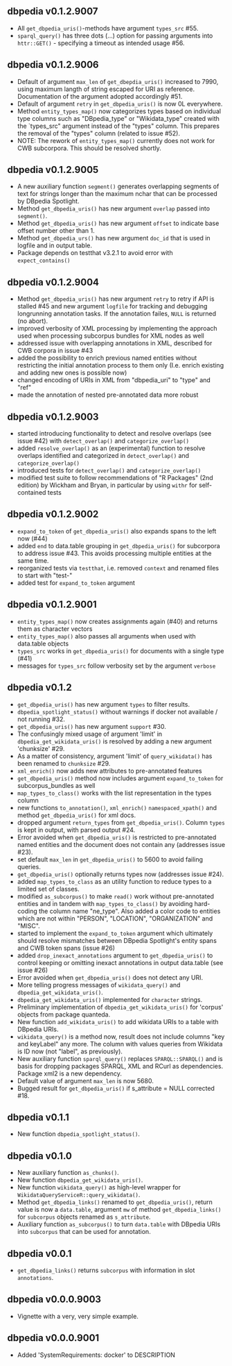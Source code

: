 ## dbpedia v0.1.2.9007
* All `get_dbpedia_uris()`-methods have argument `types_src` #55.
* `sparql_query()` has three dots (...) option for passing arguments into
`httr::GET()` - specifying a timeout as intended usage #56.

## dbpedia v0.1.2.9006
* Default of argument `max_len` of `get_dbepdia_uris()` increased to 7990, using maximum langth of string escaped for URI as reference. Documentation of the argument adopted accordingly #51.
* Default of argument `retry` in `get_dbpedia_uris()` is now 0L everywhere.
* Method `entity_types_map()` now categorizes types based on individual type columns such as "DBpedia_type"
or "Wikidata_type" created with the `types_src" argument instead of the "types" column. This prepares the
removal of the "types" column (related to issue #52).
* NOTE: The rework of `entity_types_map()` currently does not work for CWB subcorpora. This should be resolved shortly.

## dbpedia v0.1.2.9005

* A new auxiliary function `segment()` generates overlapping segments of text for strings longer than the maximum nchar that can be processed by DBpedia Spotlight.
* Method `get_dbpedia_uris()` has new argument `overlap` passed into `segment()`. 
* Method `get_dbpedia_uris()` has new argument `offset` to indicate base offset number other than 1.
* Method `get_dbpedia_urs()` has new argument `doc_id` that is used in logfile and in output table.
* Package depends on testthat v3.2.1 to avoid error with `expect_contains()`

## dbpedia v0.1.2.9004

* Method `get_dbpedia_uris()` has new argument `retry` to retry if API is stalled #45 and new argument `logfile` for tracking and debugging longrunning annotation tasks. If the annotation failes, `NULL` is returned (no abort).
* improved verbosity of XML processing by implementing the approach used when processing subcorpus bundles for XML nodes as well
* addressed issue with overlapping annotations in XML, described for CWB corpora in issue #43
* added the possibility to enrich previous named entities without restricting the initial annotation process to them only (I.e. enrich existing and adding new ones is possible now)
* changed encoding of URIs in XML from "dbpedia_uri" to "type" and "ref"
* made the annotation of nested pre-annotated data more robust

## dbpedia v0.1.2.9003

* started introducing functionality to detect and resolve overlaps (see issue #42) with `detect_overlap()` and `categorize_overlap()`
* added `resolve_overlap()` as an (experimental) function to resolve overlaps identified and categorized in `detect_overlap()` and `categorize_overlap()`
* introduced tests for `detect_overlap()` and `categorize_overlap()`
* modified test suite to follow recommendations of "R Packages" (2nd edition) by Wickham and Bryan, in particular by using `withr` for self-contained tests


## dbpedia v0.1.2.9002

* `expand_to_token` of `get_dbpedia_uris()` also expands spans to the left now (#44)
* added `end` to data.table grouping in `get_dbpedia_uris()` for subcorpora to address issue #43. This avoids processing multiple entities at the same time.
* reorganized tests via `testthat`, i.e. removed `context` and renamed files to start with "test-"
* added test for `expand_to_token` argument


## dbpedia v0.1.2.9001

* `entity_types_map()` now creates assignments again (#40) and returns them as character vectors
* `entity_types_map()` also passes all arguments when used with data.table objects
* `types_src` works in `get_dbpedia_uris()` for documents with a single type (#41)
* messages for `types_src` follow verbosity set by the argument `verbose`


## dbpedia v0.1.2
* `get_dbpedia_uris()` has new argument `types` to filter results.
* `dbpedia_spotlight_status()` without warnings if docker not available / not running #32.
* `get_dbpedia_uris()` has new argument `support` #30.
* The confusingly mixed usage of argument 'limit' in `dbpedia_get_wikidata_uris()` is resolved by adding a new argument 'chunksize' #29.
* As a matter of consistency, argument 'limit' of `query_wikidata()` has been renamed to `chunksize` #29.
* `xml_enrich()` now adds new attributes to pre-annotated features
* `get_dbpedia_uris()` method now includes argument `expand_to_token` for subcorpus_bundles as well
* `map_types_to_class()` works with the list representation in the types column
* new functions `to_annotation()`, `xml_enrich()` `namespaced_xpath()` and method `get_dbpedia_uris()` for xml docs.
* dropped argument `return_types` from `get_dbpedia_uris()`. Column `types` is 
kept in output, with parsed output #24.
* Error avoided when `get_dbpedia_uris()` is restricted to pre-annotated
named entities and the document does not contain any (addresses issue #23).
* set default `max_len` in `get_dbpedia_uris()` to 5600 to avoid failing queries.
* `get_dbpedia_uris()` optionally returns types now (addresses issue #24).
* added `map_types_to_class` as an utility function to reduce types to a
limited set of classes.
* modified `as_subcorpus()` to make `read()` work without pre-annotated entities
and in tandem with `map_types_to_class()` by avoiding hard-coding the column name
"ne_type". Also added a color code to entities which are not within "PERSON",
"LOCATION", "ORGANIZATION" and "MISC".
* started to implement the `expand_to_token` argument which ultimately should
resolve mismatches between DBpedia Spotlight's entity spans and CWB token spans
(issue #26)
* added `drop_inexact_annotations` argument to `get_dbpedia_uris()` to control
keeping or omitting inexact annotations in output data.table (see issue #26)
* Error avoided when `get_dbpedia_uris()` does not detect any URI.
* More telling progress messages of `wikidata_query()` and
`dbpedia_get_wikidata_uris()`.
* `dbpedia_get_wikidata_uris()` implemented for `character` strings.
* Preliminary implementation of `dbpedia_get_wikidata_uris()` for 'corpus' objects
from package quanteda.
* New function `add_wikidata_uris()` to add wikidata URIs to a table with
DBpedia URIs.
* `wikidata_query()` is a method now, result does not include columns
"key and keyLabel" any more. The column with values queries from Wikidata is 
ID now (not "label", as previously).
* New auxiliary function `sparql_query()` replaces `SPARQL::SPARQL()` and is 
basis for dropping packages SPARQL, XML and RCurl as dependencies. Package xml2
is a new dependency.
* Default value of argument `max_len` is now 5680.
* Bugged result for `get_dbpedia_uris()` if s_attribute = NULL corrected #18.


## dbpedia v0.1.1

* New function `dbpedia_spotlight_status()`.

## dbpedia v0.1.0

* New auxiliary function `as_chunks()`.
* New function `dbpedia_get_wikidata_uris()`.
* New function `wikidata_query()` as high-level wrapper for
`WikidataQueryServiceR::query_wikidata()`.
* Method `get_dbpedia_links()` renamed to `get_dbpedia_uris()`, return value is
now a `data.table`, argument `mw` of method `get_dbpedia_links()` for
`subcorpus` objects renamed as `s_attribute`.
* Auxiliary function `as_subcorpus()` to turn `data.table` with DBpedia URIs
into `subcorpus` that can be used for annotation.


## dbpedia v0.0.1

* `get_dbpedia_links()` returns `subcorpus` with information in slot `annotations`.

## dbpedia v0.0.0.9003

* Vignette with a very, very simple example.

## dbpedia v0.0.0.9001

* Added 'SystemRequirements: docker' to DESCRIPTION
